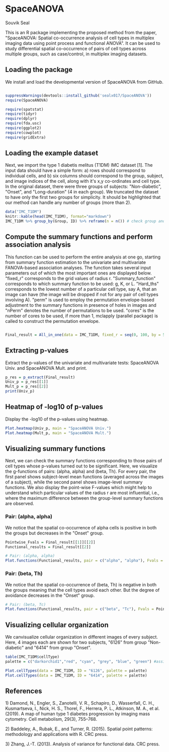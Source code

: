 SpaceANOVA
================
Souvik Seal


This is an R package implementing the proposed method from the paper, "SpaceANOVA: Spatial co-occurrence analysis of cell types in multiplex imaging data using point
process and functional ANOVA". It can be used to study differential spatial co-occurrence of pairs of cell types across multiple groups, such as case/control, in multiplex imaging datasets.

## Loading the package

We install and load the developmental version of SpaceANOVA from GitHub.

```r

suppressWarnings(devtools::install_github('sealx017/SpaceANOVA'))
require(SpaceANOVA)

require(spatstat)
require(tidyr)
require(dplyr)
require(fda.usc)
require(ggplot2)
require(cowplot)
require(gridExtra)

```

## Loading the example dataset

Next, we import the type 1 diabetis melitus (T1DM) IMC dataset [1]. The input data should have a simple form: a) rows should correspond to individual cells, and b) six columns should correspond to the group, subject, and image indices of the cell, along with it's x,y co-ordinates and cell type. In the original dataset, there were three groups of subjects: "Non-diabetic", "Onset", and "Long-duration" (4 in each group). We truncated the dataset to have only the first two groups for simplicity. It should be highlighted that our method can handle any number of groups (more than 2). 

```r 
data("IMC_T1DM")
knitr::kable(head(IMC_T1DM), format="markdown")
IMC_T1DM %>% group_by(Group, ID) %>% reframe(n = n()) # check group and subject IDs, and respective cell counts (spread across multiple images)

```

## Compute the summary functions and perform association analysis

This function can be used to perform the entire analysis at one go, starting from summary function estimation to the univariate and multivariate FANOVA-based association analyses. 
The function takes several input parameters out of which the most important ones are displayed below. "fixed_r" corresponds to the grid values of radius r. "Summary_function" corresponds to which summary function to be used: g, K, or L.  "Hard_ths" corresponds to the lowest number of a particular cell type, say A, that an image can have (the image will be dropped if not for any pair of cell types involving A). "perm" is used to employ the permutation envelope-based adjustment to the summary functions in presence of holes in images and "nPerm" denotes the number of permutations to be used. "cores" is the number of cores to be used, if more than 1, mclapply (parallel package) is called to construct the permutation envelope.


```r 

Final_result = All_in_one(data = IMC_T1DM, fixed_r = seq(0, 100, by = 5), Summary_function = "g", Hard_ths = 10, perm = TRUE, nPerm = 20, cores = 8)

```

## Extracting p-values 

Extract the p-values of the univariate and multivariate tests: SpaceANOVA Univ. and SpaceANOVA Mult. and print.

```r
p_res = p_extract(Final_result)
Univ_p = p_res[[1]]
Mult_p = p_res[[2]]
print(Univ_p)

```

## Heatmap of -log10 of p-values 


Display the -log10 of the p-values using heatmap.

```r
Plot.heatmap(Univ_p, main = "SpaceANOVA Univ.")
Plot.heatmap(Mult_p, main = "SpaceANOVA Mult.")

```

## Visualizing summary functions

Next, we can check the summary functions corresponding to those pairs of cell types whose p-values turned out to be significant. Here, we visualize the g-functions of pairs: (alpha, alpha) and (beta, Th). For every pair, the first panel shows subject-level mean functions (averaged across the images of a subject), while the second panel shows image-level summary functions. We also display the point-wise F-values which might help to understand which particular values of the radius r are most influential, i.e., where the maximum difference between the group-level summary functions are observed. 

### Pair: (alpha, alpha)

We notice that the spatial co-occurrence of alpha cells is positive in both the groups but
decreases in the "Onset" group.

```r
Pointwise_Fvals = Final_result[[1]][[2]]
Functional_results = Final_result[[2]]

# Pair: (alpha, alpha)
Plot.functions(Functional_results, pair = c("alpha", "alpha"), Fvals = Pointwise_Fvals)

```

### Pair: (beta, Th)

We notice that the spatial co-occurrence of (beta, Th) is negative in both the groups meaning that the cell types avoid each other. But the degree of avoidance decreases in the "Onset" group.

```r
# Pair: (beta, Tc)
Plot.functions(Functional_results, pair = c("beta", "Tc"), Fvals = Pointwise_Fvals)

```

## Visualizing cellular organization

We canvisualize cellular organization in different images of every subject. Here, 4 images each are shown for two subjects, "6126" from group "Non-diabetic" and "6414" from group "Onset". 

```r
table(IMC_T1DM$cellType)
palette = c("darkorchid1","red", "cyan", "grey", "blue", "green") #assign colors to cell types 

Plot.cellTypes(data = IMC_T1DM, ID = "6126", palette = palette)
Plot.cellTypes(data = IMC_T1DM, ID = "6414", palette = palette)

```


## References

1\) Damond, N., Engler, S., Zanotelli, V. R., Schapiro, D., Wasserfall, C. H.,
Kusmartseva, I., Nick, H. S., Thorel, F., Herrera, P. L., Atkinson, M. A., et al.
(2019). A map of human type 1 diabetes progression by imaging mass cytometry.
Cell metabolism, 29(3), 755–768.

2\) Baddeley, A., Rubak, E., and Turner, R. (2015). Spatial point patterns: methodology and applications with R. CRC press.

3\) Zhang, J.-T. (2013). Analysis of variance for functional data. CRC press.



